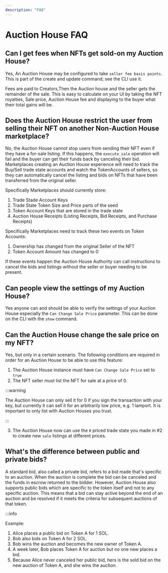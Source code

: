 ```yaml
---
description: "FAQ"
---
```


# Auction House FAQ

## Can I get fees when NFTs get sold-on my Auction House?
Yes, An Auction House may be configured to take `seller fee basis points`. This is part of the create and update command; see the CLI use it.

Fees are paid to Creators,Then the Auction house and the seller gets the remainder of the sale. This is easy to calculate on your UI by taking the NFT royalties, Sale price, Auction House fee and displaying to the buyer what their total gains will be.

## Does the Auction House restrict the user from selling their NFT on another Non-Auction House marketplace?
No, the Auction House cannot stop users from sending their NFT even if they have a for-sale listing. If this happens, the `execute_sale` operation will fail and the buyer can get their funds back by canceling their bid.
Marketplaces creating an Auction House experience will need to track the Buy/Sell trade state accounts and watch the TokenAccounts of sellers, so they can automatically cancel the listing and bids on NFTs that have been transferred from the original seller.

Specifically Marketplaces should currently store:

1. Trade Stade Account Keys
2. Trade State Token Size and Price parts of the seed
3. Token Account Keys that are stored in the trade state
4. Auction House Receipts (Listing Receipts, Bid Receipts, and Purchase Receipts)

Specifically Marketplaces need to track these two events on Token Accounts:

1. Ownership has changed from the original Seller of the NFT
2. Token Account Amount has changed to 0

If these events happen the Auction House Authority can call instructions to cancel the bids and listings without the seller or buyer needing to be present.

## Can people view the settings of my Auction House?
Yes anyone can and should be able to verify the settings of your Auction House especially the `Can Change Sale Price` parameter.
This can be done on the CLI with the `show` command.


## Can the Auction House change the sale price on my NFT?
Yes, but only in a certain scenario. The following conditions are required in order for an Auction House to be able to use this feature:

1. The Auction House instance must have `Can Change Sale Price` set to `true`
2. The NFT seller must list the NFT for sale at a price of 0. 

:::warning

The Auction House can only sell it for 0 if you sign the transaction with your key, but currently it can sell it for an arbitrarily low price, e.g. 1 lamport. It is important to only list with Auction Houses you trust.

:::

3. The Auction House now can use the `0` priced trade state you made in #2 to create new `sale` listings at different prices. 


## What's the difference between public and private bids?
A standard bid, also called a private bid, refers to a bid made that's specific to an auction. When the auction is complete the bid can be canceled and the funds in escrow returned to the bidder. However, Auction House also supports public bids which are specific to the token itself and not to any specific auction. This means that a bid can stay active beyond the end of an auction and be resolved if it meets the criteria for subsequent auctions of that token.

:::info

Example:
1. Alice places a public bid on Token A for 1 SOL.
2. Bob also bids on Token A for 2 SOL.
3. Bob wins the auction and becomes the new owner of Token A.
4. A week later, Bob places Token A for auction but no one new places a bid.
5. Because Alice never canceled her public bid, hers is the sold bid on the new auction of Token A, and she wins the auction.
